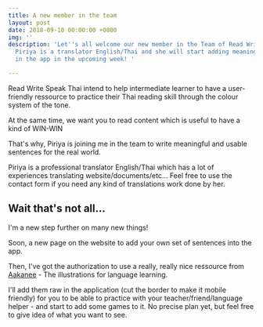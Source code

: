 ```yaml
---
title: A new member in the team
layout: post
date: 2018-09-10 00:00:00 +0000
img: ''
description: 'Let''s all welcome our new member in the Team of Read Write Speak Thai.
  Piriya is a translator English/Thai and she will start adding meaningful sentences
  in the app in the upcoming week! '

---
```

Read Write Speak Thai intend to help intermediate learner to have a user-friendly ressource to practice their Thai reading skill through the colour system of the tone. 

At the same time, we want you to read content which is useful to have a kind of WIN-WIN 

That's why, Piriya is joining me in the team to write meaningful and usable sentences for the real world. 

Piriya is a professional translator English/Thai which has a lot of experiences translating website/documents/etc... Feel free to use the contact form if you need any kind of translations work done by her. 

## Wait that's not all...

I'm a new step further on many new things! 

Soon, a new page on the website to add your own set of sentences into the app. 

Then, I've got the authorization to use a really, really nice ressource from [Aakanee](http://www.aakanee.com/illustrations.html) - The illustrations for language learning. 

I'll add them raw in the application (cut the border to make it mobile friendly) for you to be able to practice with your teacher/friend/language helper - and start to add some games to it. No precise plan yet, but feel free to give idea of what you want to see. 